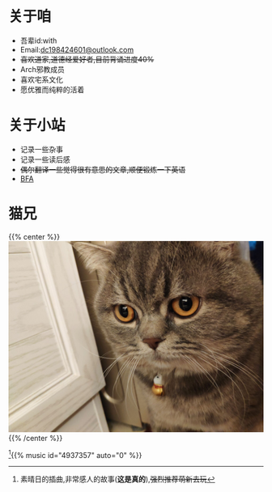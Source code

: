 
# 关于咱

- 吾辈id:with
- Email:dc198424601@outlook.com
- ~~喜欢道家,道德经爱好者,目前背诵进度40%~~
- Arch邪教成员
- 喜欢宅系文化
- 愿优雅而纯粹的活着

# 关于小站

- 记录一些杂事
- 记录一些读后感
- ~~偶尔翻译一些觉得很有意思的文章,顺便锻炼一下英语~~
- [BFA](../read/)

# 猫兄

{{% center %}}
![ ](/img/my_cat.jpg)
{{% /center %}}

[^1]{{% music id="4937357" auto="0" %}}

[^1]:素晴日的插曲,非常感人的故事(**这是真的**),~~强烈推荐萌新去玩~~
